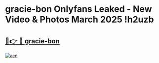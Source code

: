 # gracie-bon Onlyfans Leaked - New Video & Photos March 2025 !h2uzb

# <h2><a href="https://5mmnbx.iuczelnia.edu.pl?title=gracie-bon&ref=h2uzb">🔗👉 🔴 gracie-bon</a></h2>

[![acn](https://github.com/user-attachments/assets/0f9c940e-d8b0-45ae-aac7-cd30a18b3e1c)](https://5mmnbx.iuczelnia.edu.pl?title=gracie-bon&ref=h2uzb)

